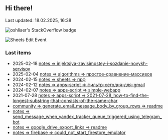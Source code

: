 ## Hi there!

Last updated: 18.02.2025, 16:38

![oshliaer's StackOverflow badge](https://stackexchange.com/users/flair/1484496.png)

![Sheets Edit Event](https://en1t1jt2c6ghd7u.m.pipedream.net)

### Last items

- 2025-02-18 [notes &#x3D;&gt; injektsiya-zavisimostey-i-sozdanie-novykh-servisov](docs&#x2F;notes&#x2F;injektsiya-zavisimostey-i-sozdanie-novykh-servisov.md)
- 2025-02-04 [notes &#x3D;&gt; algorithms &#x3D;&gt; простое-сравнение-массивов](docs&#x2F;notes&#x2F;algorithms&#x2F;простое-сравнение-массивов.md)
- 2024-02-15 [notes &#x3D;&gt; sheets &#x3D;&gt; прф](docs&#x2F;notes&#x2F;sheets&#x2F;прф.md)
- 2024-02-12 [notes &#x3D;&gt; apps-script &#x3D;&gt; фильтр-сегодня-для-gmail](docs&#x2F;notes&#x2F;apps-script&#x2F;фильтр-сегодня-для-gmail.md)
- 2024-02-07 [notes &#x3D;&gt; apps-script &#x3D;&gt; simple-webapp](docs&#x2F;notes&#x2F;apps-script&#x2F;simple-webapp.md)
- 2021-07-28 [notes &#x3D;&gt; apps-script &#x3D;&gt; 2021-07-28_how-to-find-the-longest-substring-that-consists-of-the-same-char](docs&#x2F;notes&#x2F;apps-script&#x2F;2021-07-28_how-to-find-the-longest-substring-that-consists-of-the-same-char.md)
- [community &#x3D;&gt; generate_email_message_body_by_group_rows &#x3D;&gt; readme](docs&#x2F;community&#x2F;generate_email_message_body_by_group_rows&#x2F;readme.md)
- [notes &#x3D;&gt; send_message_when_yandex_tracker_queue_triggered_using_telegram_bot](docs&#x2F;notes&#x2F;send_message_when_yandex_tracker_queue_triggered_using_telegram_bot.md)
- [notes &#x3D;&gt; google_drive_export_links &#x3D;&gt; readme](docs&#x2F;notes&#x2F;google_drive_export_links&#x2F;readme.md)
- [notes &#x3D;&gt; firebase &#x3D;&gt; could_not_start_firestore_emulator](docs&#x2F;notes&#x2F;firebase&#x2F;could_not_start_firestore_emulator.md)
